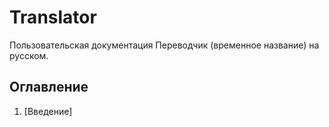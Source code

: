 # Translator 
Пользовательская документация Переводчик (временное название) на русском.

## Оглавление
1. [Введение] 
